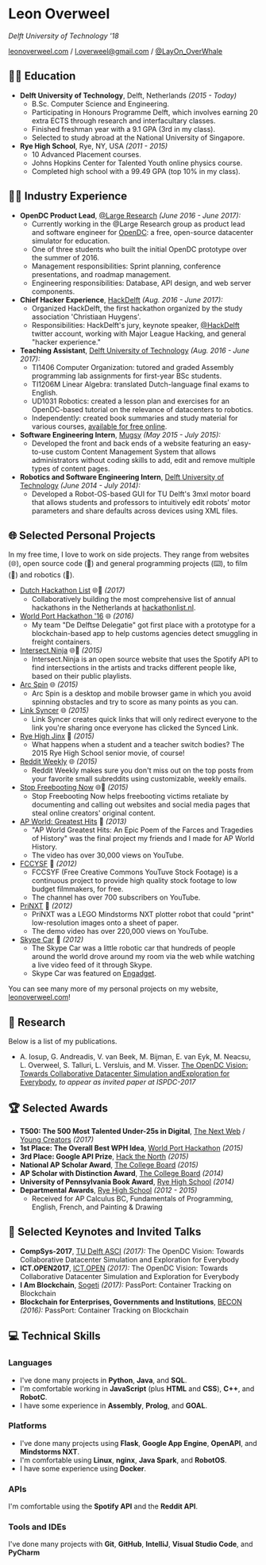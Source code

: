 # Leon Overweel

_Delft University of Technology '18_

[leonoverweel.com](http://leonoverweel.com) / [l.overweel@gmail.com](mailto:l.overweel@gmail.com) / [@LayOn_OverWhale](https://twitter.com/layon_OverWhale)

## 👨‍🎓 Education

- **Delft University of Technology**, Delft, Netherlands _(2015 - Today)_
  - B.Sc. Computer Science and Engineering.
  - Participating in Honours Programme Delft, which involves earning 20 extra ECTS through research and interfacultary classes.
  - Finished freshman year with a 9.1 GPA (3rd in my class).
  - Selected to study abroad at the National University of Singapore.
- **Rye High School**, Rye, NY, USA _(2011 - 2015)_
  - 10 Advanced Placement courses.
  - Johns Hopkins Center for Talented Youth online physics course.
  - Completed high school with a 99.49 GPA (top 10% in my class).

## 👨‍💻 Industry Experience

- **OpenDC Product Lead**, [@Large Research](https://atlarge-research.com/) _(June 2016 - June 2017):_
  - Currently working in the @Large Research group as product lead and software engineer for [OpenDC](https://opendc.ewi.tudelft.nl/): a free, open-source datacenter simulator for education.
  - One of three students who built the initial OpenDC prototype over the summer of 2016.
  - Management responsibilities: Sprint planning, conference presentations, and roadmap management.
  - Engineering responsibilities: Database, API design, and web server components.
- **Chief Hacker Experience**, [HackDelft](https://hackdelft.com/) _(Aug. 2016 - June 2017):_
  - Organized HackDelft, the first hackathon organized by the study association 'Christiaan Huygens'.
  - Responsibilities: HackDelft's jury, keynote speaker, [@HackDelft](https://twitter.com/hackdelft) twitter account, working with Major League Hacking, and general "hacker experience."
- **Teaching Assistant**, [Delft University of Technology](https://www.tudelft.nl/) _(Aug. 2016 - June 2017):_
  - TI1406 Computer Organization: tutored and graded Assembly programming lab assignments for first-year BSc students.
  - TI1206M Linear Algebra: translated Dutch-language final exams to English.
  - UD1031 Robotics: created a lesson plan and exercises for an OpenDC-based tutorial on the relevance of datacenters to robotics.
  - Independently: created book summaries and study material for various courses, [available for free online](http://leonoverweel.com/ti-summaries).
- **Software Engineering Intern**, [Mugsy](http://mugsy.tv/) _(May 2015 - July 2015):_
  - Developed the front and back ends of a website featuring an easy-to-use custom Content Management System that allows administrators without coding skills to add, edit and remove multiple types of content pages.
- **Robotics and Software Engineering Intern**, [Delft University of Technology](https://www.tudelft.nl/) _(June 2014 - July 2014):_
  - Developed a Robot-OS-based GUI for TU Delft's 3mxl motor board that allows students and professors to intuitively edit robots’ motor parameters and share defaults across devices using XML files.

## 🌐 Selected Personal Projects

In my free time, I love to work on side projects. They range from websites (🌐), open source code (🎁) and general programming projects (⌨️), to film (🎥) and robotics (🤖).

- [Dutch Hackathon List](http://leonoverweel.com/dutch-hackathon-list) 🌐🎁 _(2017)_
  - Collaboratively building the most comprehensive list of annual hackathons in the Netherlands at [hackathonlist.nl](http://hackathonlist.nl/).
- [World Port Hackathon '16](http://leonoverweel.com/world-port-hackathon-2016) 🌐 _(2016)_
  - My team "De Delftse Delegatie" got first place with a prototype for a blockchain-based app to help customs agencies detect smuggling in freight containers.
- [Intersect.Ninja](http://leonoverweel.com/intersect.ninja) 🌐🎁 _(2015)_
  - Intersect.Ninja is an open source website that uses the Spotify API to find intersections in the artists and tracks different people like, based on their public playlists.
- [Arc Spin](http://leonoverweel.com/arc-spin) 🌐 _(2015)_
  - Arc Spin is a desktop and mobile browser game in which you avoid spinning obstacles and try to score as many points as you can.
- [Link Syncer](http://leonoverweel.com/link-syncer) 🌐 _(2015)_
  - Link Syncer creates quick links that will only redirect everyone to the link you're sharing once everyone has clicked the Synced Link.
- [Rye High Jinx](http://leonoverweel.com/rye-high-jinx) 🎥 _(2015)_
  - What happens when a student and a teacher switch bodies? The 2015 Rye High School senior movie, of course!
- [Reddit Weekly](http://leonoverweel.com/reddit-weekly) 🌐 _(2015)_
  - Reddit Weekly makes sure you don't miss out on the top posts from your favorite small subreddits using customizable, weekly emails.
- [Stop Freebooting Now](http://leonoverweel.com/stop-freebooting-now) 🌐🎥 _(2015)_
  - Stop Freebooting Now helps freebooting victims retaliate by documenting and calling out websites and social media pages that steal online creators' original content.
- [AP World: Greatest Hits](http://leonoverweel.com/ap-world-greatest-hits) 🎥 _(2013)_
  - "AP World Greatest Hits: An Epic Poem of the Farces and Tragedies of History" was the final project my friends and I made for AP World History.
  - The video has over 30,000 views on YouTube.
- [FCCYSF](http://leonoverweel.com/fccysf) 🎥 _(2012)_
  - FCCSYF (Free Creative Commons YouTuve Stock Footage) is a continuous project to provide high quality stock footage to low budget filmmakers, for free.
  - The channel has over 700 subscribers on YouTube.
- [PriNXT](http://leonoverweel.com/prinxt) 🤖 _(2012)_
  - PriNXT was a LEGO Mindstorms NXT plotter robot that could "print" low-resolution images onto a sheet of paper.
  - The demo video has over 220,000 views on YouTube.
- [Skype Car](http://leonoverweel.com/skype-car) 🤖 _(2012)_
  - The Skype Car was a little robotic car that hundreds of people around the world drove around my room via the web while watching a live video feed of it through Skype.
  - Skype Car was featured on [Engadget](https://www.engadget.com/2012/01/10/skype-controlled-mindstorms-nxt-car-toys-over-ip/).

You can see many more of my personal projects on my website, [leonoverweel.com](http://leonoverweel.com)!

## 📜 Research

Below is a list of my publications.

- A. Iosup, G. Andreadis, V. van Beek, M. Bijman, E. van Eyk, M. Neacsu, L. Overweel, S. Talluri, L. Versluis, and M. Visser. [The OpenDC Vision: Towards Collaborative Datacenter Simulation andExploration for Everybody](https://github.com/leonoverweel/resume/blob/master/attachments/articles/iosup2017opendc.pdf), _to appear as invited paper at ISPDC-2017_

## 🏆 Selected Awards

- **T500: The 500 Most Talented Under-25s in Digital**, [The Next Web](https://thenextweb.com/#.tnw_lMv9jwdn) / [Young Creators](https://youngcreators.co/) _(2017)_
- **1st Place: The Overall Best WPH Idea**, [World Port Hackathon](https://worldporthackathon.com/) _(2015)_
- **3rd Place: Google API Prize**, [Hack the North](https://hackthenorth.com/) _(2015)_
- **National AP Scholar Award**, [The College Board](https://www.collegeboard.org/) _(2015)_
- **AP Scholar with Distinction Award**, [The College Board](https://www.collegeboard.org/) _(2014)_
- **University of Pennsylvania Book Award**, [Rye High School](http://ryecityschools.rhs.schoolfusion.us/) _(2014)_
- **Departmental Awards**, [Rye High School](http://ryecityschools.rhs.schoolfusion.us/) _(2012 - 2015)_
  - Received for AP Calculus BC, Fundamentals of Programming, English, French, and Painting & Drawing

## 💬 Selected Keynotes and Invited Talks

- **CompSys-2017**, [TU Delft ASCI](http://www.asci.tudelft.nl/) _(2017):_ The OpenDC Vision: Towards Collaborative Datacenter Simulation and Exploration for Everybody
- **ICT.OPEN2017**, [ICT.OPEN](http://www.ictopen.nl/) _(2017):_ The OpenDC Vision: Towards Collaborative Datacenter Simulation and Exploration for Everybody
- **I Am Blockchain**, [Sogeti](https://www.sogeti.nl/) _(2017):_ PassPort: Container Tracking on Blockchain
- **Blockchain for Enterprises, Governments and Institutions**, [BECON](http://www.becon.global/) _(2016):_ PassPort: Container Tracking on Blockchain

## 💻 Technical Skills

### Languages

- I've done many projects in **Python**, **Java**, and **SQL**.
- I'm comfortable working in **JavaScript** (plus **HTML** and **CSS**), **C++**, and **RobotC**.
- I have some experience in **Assembly**, **Prolog**, and **GOAL**.

### Platforms

- I've done many projects using **Flask**, **Google App Engine**, **OpenAPI**, and **Mindstorms NXT**.
- I'm comfortable using **Linux**, **nginx**, **Java Spark**, and **RobotOS**.
- I have some experience using **Docker**.

### APIs

I'm comfortable using the **Spotify API** and the **Reddit API**.

### Tools and IDEs

I've done many projects with **Git**, **GitHub**, **IntelliJ**, **Visual Studio Code**, and **PyCharm**

